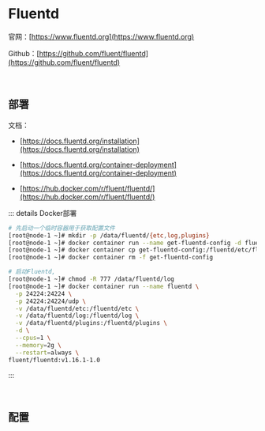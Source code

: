 # Fluentd

官网：[https://www.fluentd.org](https://www.fluentd.org)

Github：[https://github.com/fluent/fluentd](https://github.com/fluent/fluentd)

<br />

## 部署

文档：

* [https://docs.fluentd.org/installation](https://docs.fluentd.org/installation)

* [https://docs.fluentd.org/container-deployment](https://docs.fluentd.org/container-deployment)
* [https://hub.docker.com/r/fluent/fluentd/](https://hub.docker.com/r/fluent/fluentd/)

::: details Docker部署

```bash
# 先启动一个临时容器用于获取配置文件
[root@node-1 ~]# mkdir -p /data/fluentd/{etc,log,plugins}
[root@node-1 ~]# docker container run --name get-fluentd-config -d fluent/fluentd:v1.16.1-1.0
[root@node-1 ~]# docker container cp get-fluentd-config:/fluentd/etc/fluent.conf /data/fluentd/etc
[root@node-1 ~]# docker container rm -f get-fluentd-config

# 启动Fluentd,
[root@node-1 ~]# chmod -R 777 /data/fluentd/log
[root@node-1 ~]# docker container run --name fluentd \
  -p 24224:24224 \
  -p 24224:24224/udp \
  -v /data/fluentd/etc:/fluentd/etc \
  -v /data/fluentd/log:/fluentd/log \
  -v /data/fluentd/plugins:/fluentd/plugins \
  -d \
  --cpus=1 \
  --memory=2g \
  --restart=always \
fluent/fluentd:v1.16.1-1.0
```

:::

<br />

## 配置